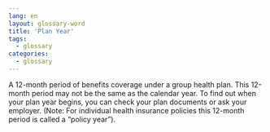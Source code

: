 ```yaml
---
lang: en
layout: glossary-word
title: 'Plan Year'
tags:
  - glossary
categories:
  - glossary
---
```

A 12-month period of benefits coverage under a group health plan. This 12-month period may not be the same as the calendar year. To find out when your plan year begins, you can check your plan documents or ask your employer. (Note: For individual health insurance policies this 12-month period is called a “policy year”).